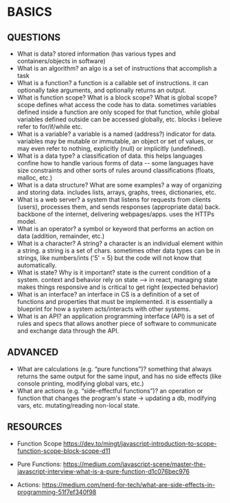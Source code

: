 # BASICS

## QUESTIONS

- What is data?
stored information (has various types and containers/objects in software)
- What is an algorithm?
an algo is a set of instructions that accomplish a task
- What is a function?
a function is a callable set of instructions. it can optionally take arguments, and optionally returns an output.
- What is function scope? What is a block scope? What is global scope?
scope defines what access the code has to data. sometimes variables defined inside a function are only scoped for that function, while global variables defined outside can be accessed globally, etc. blocks i believe refer to for/if/while etc. 
- What is a variable?
a variable is a named (address?) indicator for data. variables may be mutable or immutable, an object or set of values, or may even refer to nothing, explicitly (null) or implicitly (undefined).
- What is a data type?
a classification of data. this helps languages confine how to handle various forms of data -- some languages have size constraints and other sorts of rules around classifications (floats, malloc, etc.)
- What is a data structure? What are some examples?
a way of organizing and storing data. includes lists, arrays, graphs, trees, dictionaries, etc.  
- What is a web server?
a system that listens for requests from clients (users), processes them, and sends responses (appropriate data) back. backbone of the internet, delivering webpages/apps. uses the HTTPs model.
- What is an operator?
a symbol or keyword that performs an action on data (addition, remainder, etc.)
- What is a character? A string?
a character is an individual element within a string. a string is a set of chars. sometimes other data types can be in strings, like numbers/ints ('5' = 5) but the code will not know that automatically.  
- What is state? Why is it important?
state is the current condition of a system. context and behavior rely on state --> in react, managing state makes things responsive and is critical to get right (expected behavior)
- What is an interface?
an interface in CS is a definition of a set of functions and properties that must be implemented. it is essentially a blueprint for how a system acts/interacts with other systems. 
- What is an API?
an application programming interface (API) is a set of rules and specs that allows another piece of software to communicate and exchange data through the API.

## ADVANCED

- What are calculations (e.g. “pure functions”)?
something that always returns the same output for the same input, and has no side effects (like console printing, modifying global vars, etc.)
- What are actions (e.g. “side-effectful functions”)?
an operation or function that changes the program's state -> updating a db, modifying vars, etc. mutating/reading non-local state.

## RESOURCES

- Function Scope
  https://dev.to/mingt/javascript-introduction-to-scope-function-scope-block-scope-d11

- Pure Functions: https://medium.com/javascript-scene/master-the-javascript-interview-what-is-a-pure-function-d1c076bec976

- Actions: https://medium.com/nerd-for-tech/what-are-side-effects-in-programming-51f7ef340f98
